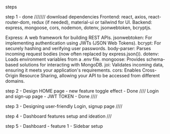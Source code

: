 steps

step 1 - done ///////
download dependencies
Frontend: react, axios, react-router-dom, redux (if needed), material-ui or tailwind for UI.
Backend: express, mongoose, cors, nodemon, dotenv, jsonwebtoken, bcryptjs.

Express: A web framework for building REST APIs.
jsonwebtoken: For implementing authentication using JWTs (JSON Web Tokens).
bcrypt: For securely hashing and verifying user passwords.
body-parser: Parses incoming request bodies (now often replaced by express.json()).
dotenv: Loads environment variables from a .env file.
mongoose: Provides schema-based solutions for interacting with MongoDB.
joi: Validates incoming data, ensuring it meets your application's requirements.
cors: Enables Cross-Origin Resource Sharing, allowing your API to be accessed from different domains.

step 2 - Design HOME page - new feature toggle effect - Done ////
Login and sign-up page - JWT TOKEN - Done ////

step 3 - Designing user-friendly Login, signup page ////

step 4 - Dashboard features setup and ideation ///

step 5 - Dashboard - feature 1 - Sidebar setup
